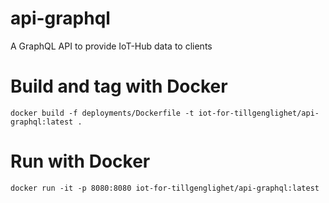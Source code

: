 # api-graphql
A GraphQL API to provide IoT-Hub data to clients

# Build and tag with Docker

`docker build -f deployments/Dockerfile -t iot-for-tillgenglighet/api-graphql:latest .`

# Run with Docker

`docker run -it -p 8080:8080 iot-for-tillgenglighet/api-graphql:latest`
